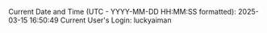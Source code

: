 Current Date and Time (UTC - YYYY-MM-DD HH:MM:SS formatted): 2025-03-15 16:50:49
Current User's Login: luckyaiman
